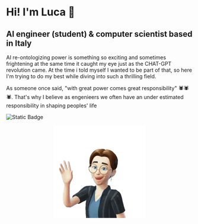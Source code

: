 # Hi! I'm Luca 👋
## AI engineer (student) & computer scientist based in Italy

AI re-ontologizing power is something so exciting and sometimes frightening at the same time it caught my eye just as the CHAT-GPT revolution came. At the time i told myself I wanted to be part of that, so here I'm trying to do my best while diving into such a thrilling field.

As someone once said, "with great power comes great responsibility" 🕷🕷🕷.
That's why I believe as engenieers we often have an under estimated responsibility in shaping peoples' life

![Static Badge](https://img.shields.io/badge/My%20WebSite-blue?style=for-the-badge)


<p align="center"><img src="images/avatar-HI.png" width="250"></p>
